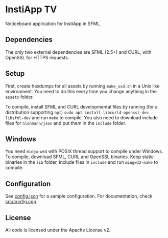 # InstiApp TV
Noticeboard application for InstiApp in SFML

## Dependencies
The only two external dependencies are SFML (2.5+) and CURL, with OpenSSL for HTTPS requests.

## Setup
First, create hexdumps for all assets by running `make_xxd.sh` in a Unix like environment. You need to do this every time you change anything in the `assets` folder.

To compile, install SFML and CURL developmental files by running (for a distribution supporting `apt`) `sudo apt install libcurl4-openssl-dev libsfml-dev` and run `make` to compile. You also need to download include files for `nlohmann/json` and put them in the `include` folder.

## Windows
You need `mingw-w64` with POSIX thread support to compile under Windows. To compile, download SFML, CURL and OpenSSL binaries. Keep static binaries in the `lib` folder, include files in `include` and run `mingw32-make` to compile.

## Configuration
See [config.json](config.json) for a sample configuration. For documentation, check [src/config.cpp](src/config.cpp).

## License
All code is licensed under the Apache License v2.
